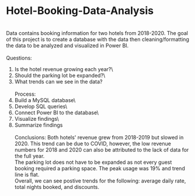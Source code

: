# Hotel-Booking-Data-Analysis
\
Data contains booking information for two hotels from 2018-2020. The goal of this project is to create a database with the data then cleaning/formatting the data to be analyzed and visualized in Power BI.\
\
Questions:
1) Is the hotel revenue growing each year?\
2) Should the parking lot be expanded?\
3) What trends can we see in the data?\
\
Process:
1) Build a MySQL database\
2) Develop SQL queries\
3) Connect Power BI to the database\
4) Visualize findings\
5) Summarize findings\
\
Conclusions:
Both hotels' revenue grew from 2018-2019 but slowed in 2020. This trend can be due to COVID, however, the low revenue numbers for 2018 and 2020 can also be attributed to the lack of data for the full year.\
The parking lot does not have to be expanded as not every guest booking required a parking space. The peak usage was 19% and trend line is flat.\
Overall, we can see postive trends for the following: average daily rate, total nights booked, and discounts.
